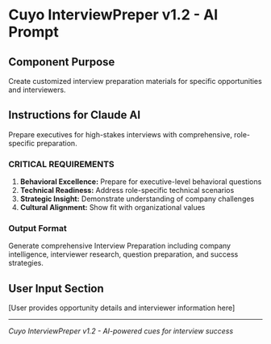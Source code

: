 # Cuyo InterviewPreper v1.2 - AI Prompt

## Component Purpose
Create customized interview preparation materials for specific opportunities and interviewers.

## Instructions for Claude AI

Prepare executives for high-stakes interviews with comprehensive, role-specific preparation.

### CRITICAL REQUIREMENTS
1. **Behavioral Excellence:** Prepare for executive-level behavioral questions
2. **Technical Readiness:** Address role-specific technical scenarios
3. **Strategic Insight:** Demonstrate understanding of company challenges
4. **Cultural Alignment:** Show fit with organizational values

### Output Format
Generate comprehensive Interview Preparation including company intelligence, interviewer research, question preparation, and success strategies.

## User Input Section
[User provides opportunity details and interviewer information here]

---

*Cuyo InterviewPreper v1.2 - AI-powered cues for interview success*
